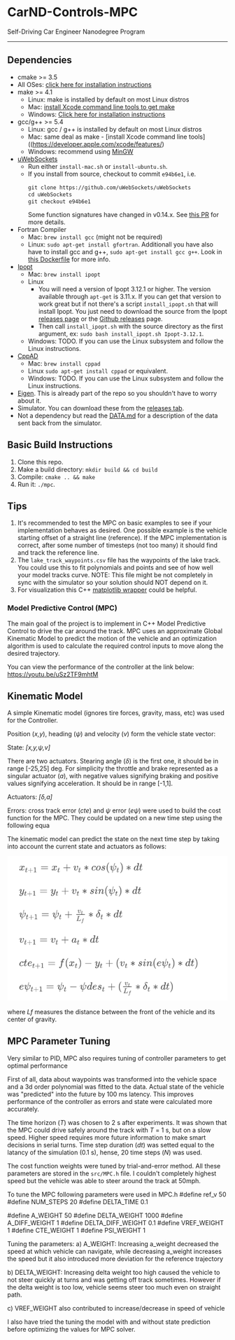 # CarND-Controls-MPC
Self-Driving Car Engineer Nanodegree Program

---

## Dependencies

* cmake >= 3.5
 * All OSes: [click here for installation instructions](https://cmake.org/install/)
* make >= 4.1
  * Linux: make is installed by default on most Linux distros
  * Mac: [install Xcode command line tools to get make](https://developer.apple.com/xcode/features/)
  * Windows: [Click here for installation instructions](http://gnuwin32.sourceforge.net/packages/make.htm)
* gcc/g++ >= 5.4
  * Linux: gcc / g++ is installed by default on most Linux distros
  * Mac: same deal as make - [install Xcode command line tools]((https://developer.apple.com/xcode/features/)
  * Windows: recommend using [MinGW](http://www.mingw.org/)
* [uWebSockets](https://github.com/uWebSockets/uWebSockets)
  * Run either `install-mac.sh` or `install-ubuntu.sh`.
  * If you install from source, checkout to commit `e94b6e1`, i.e.
    ```
    git clone https://github.com/uWebSockets/uWebSockets 
    cd uWebSockets
    git checkout e94b6e1
    ```
    Some function signatures have changed in v0.14.x. See [this PR](https://github.com/udacity/CarND-MPC-Project/pull/3) for more details.
* Fortran Compiler
  * Mac: `brew install gcc` (might not be required)
  * Linux: `sudo apt-get install gfortran`. Additionall you have also have to install gcc and g++, `sudo apt-get install gcc g++`. Look in [this Dockerfile](https://github.com/udacity/CarND-MPC-Quizzes/blob/master/Dockerfile) for more info.
* [Ipopt](https://projects.coin-or.org/Ipopt)
  * Mac: `brew install ipopt`
  * Linux
    * You will need a version of Ipopt 3.12.1 or higher. The version available through `apt-get` is 3.11.x. If you can get that version to work great but if not there's a script `install_ipopt.sh` that will install Ipopt. You just need to download the source from the Ipopt [releases page](https://www.coin-or.org/download/source/Ipopt/) or the [Github releases](https://github.com/coin-or/Ipopt/releases) page.
    * Then call `install_ipopt.sh` with the source directory as the first argument, ex: `sudo bash install_ipopt.sh Ipopt-3.12.1`. 
  * Windows: TODO. If you can use the Linux subsystem and follow the Linux instructions.
* [CppAD](https://www.coin-or.org/CppAD/)
  * Mac: `brew install cppad`
  * Linux `sudo apt-get install cppad` or equivalent.
  * Windows: TODO. If you can use the Linux subsystem and follow the Linux instructions.
* [Eigen](http://eigen.tuxfamily.org/index.php?title=Main_Page). This is already part of the repo so you shouldn't have to worry about it.
* Simulator. You can download these from the [releases tab](https://github.com/udacity/self-driving-car-sim/releases).
* Not a dependency but read the [DATA.md](./DATA.md) for a description of the data sent back from the simulator.


## Basic Build Instructions


1. Clone this repo.
2. Make a build directory: `mkdir build && cd build`
3. Compile: `cmake .. && make`
4. Run it: `./mpc`.

## Tips

1. It's recommended to test the MPC on basic examples to see if your implementation behaves as desired. One possible example
is the vehicle starting offset of a straight line (reference). If the MPC implementation is correct, after some number of timesteps
(not too many) it should find and track the reference line.
2. The `lake_track_waypoints.csv` file has the waypoints of the lake track. You could use this to fit polynomials and points and see of how well your model tracks curve. NOTE: This file might be not completely in sync with the simulator so your solution should NOT depend on it.
3. For visualization this C++ [matplotlib wrapper](https://github.com/lava/matplotlib-cpp) could be helpful.

### Model Predictive Control (MPC)

The main goal of the project is to implement in C++ Model Predictive Control to drive the car around the track. MPC uses an approximate Global Kinematic Model to predict the motion of the vehicle and an optimization algorithm is used to calculate the required control inputs to move along the desired trajectory.

You can view the performance of the controller at the link below:
https://youtu.be/uSz2TF9mhtM

## Kinematic Model

A simple Kinematic model (ignores tire forces, gravity, mass, etc) was used for the Controller. 

Position (_x,y_), heading (_ψ_) and velocity (_v_) form the vehicle state vector:

State: _[x,y,ψ,v]_


There are two actuators. Stearing angle (_δ_) is the first one, it should be in range [-25,25] deg. For simplicity the throttle and brake represented as a singular actuator (_a_), with negative values signifying braking and positive values signifying acceleration. It should be in range [-1,1].

Actuators: _[δ,a]_

Errors: cross track error (_cte_) and _ψ_ error (_eψ_) were used to build the cost function for the MPC. They could be updated on a new time step using the following equa

The kinematic model can predict the state on the next time step by taking into account the current state and actuators as follows:

![equations](/equations.png)

where _Lf_ measures the distance between the front of the vehicle and its center of gravity. 


## MPC Parameter Tuning

Very similar to PID, MPC also requires tuning  of controller parameters to get optimal performance

First of all, data about waypoints was transformed into the vehicle space and a 3d order polynomial was fitted to the data. Actual state of the vehicle was "predicted" into the future by 100 ms latency. This improves performance of the controller as errors and state were calculated more accurately.

The time horizon (_T_) was chosen to 2 s after experiments. It was shown that the MPC could drive safely around the track with _T_ = 1 s, but on a slow speed. Higher speed requires more future information to make smart decisions in serial turns. Time step duration (_dt_) was setted equal to the latancy of the simulation (0.1 s), hense, 20 time steps (_N_) was used.

The cost function weights were tuned by trial-and-error method. All these parameters are stored in the `src/MPC.h` file. I couldn't completely highest speed but the vehicle was able to steer around the track at 50mph.


To tune the MPC following parameters were used in MPC.h
#define ref_v 50
#define NUM_STEPS 20
#define DELTA_TIME 0.1

#define A_WEIGHT 50 
#define DELTA_WEIGHT 1000
#define A_DIFF_WEIGHT 1
#define DELTA_DIFF_WEIGHT 0.1
#define VREF_WEIGHT 1
#define CTE_WEIGHT 1
#define PSI_WEIGHT 1

Tuning the parameters:
a) A_WEIGHT:
Increasing a_weight decreased the speed at which vehicle can navigate, while decreasing a_weight increases the speed but it also introduced more deviation for the reference trajectory

b) DELTA_WEIGHT:
Increasing delta weight too high caused the vehicle to not steer quickly at turns and was getting off track sometimes.
However if the delta weight is too low, vehicle seems steer too much even on straight path.

c) VREF_WEIGHT also contributed to increase/decrease in speed of vehicle


I also have tried the tuning the model with and without state prediction before optimizing the values for MPC solver.